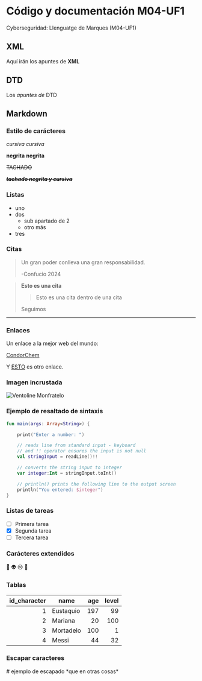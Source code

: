 # Código y documentación M04-UF1
Cyberseguridad: Llenguatge de Marques (M04-UF1)

## XML
Aquí irán los apuntes de **XML**



## DTD
Los _apuntes de_ DTD


## Markdown

### Estilo de carácteres

*cursiva* _cursiva_

**negrita** __negrita__

~~TACHADO~~

~~***tachado negrita y cursiva***~~


### Listas

* uno
* dos
	* sub apartado de 2
	* otro más
* tres

### Citas

> Un gran poder conlleva
> una gran responsabilidad.
>
> -Confucio 2024

> **Esto es una cita**
>> Esto es una cita dentro de una cita
>
> Seguimos

---


### Enlaces

Un enlace a la mejor web del mundo:

[CondorChem](https://condorchem.com)

Y [ESTO](https://enti.cat) es otro enlace.

### Imagen incrustada

![Ventoline Monfratelo](https://pbs.twimg.com/media/Fnems_qXgAI6noo.jpg)


### Ejemplo de resaltado de sintaxis

```kotlin
fun main(args: Array<String>) {

    print("Enter a number: ")

    // reads line from standard input - keyboard
    // and !! operator ensures the input is not null
    val stringInput = readLine()!!

    // converts the string input to integer
    var integer:Int = stringInput.toInt()

    // println() prints the following line to the output screen
    println("You entered: $integer")
}
```

### Listas de tareas

- [ ] Primera tarea
- [x] Segunda tarea
- [ ] Tercera tarea

### Carácteres extendidos

:poop: :alien: :cry: :imp:



### Tablas


| id_character | name | age | level |
| ---: | --- | ---: | ---: |
| 1 | Eustaquio | 197 | 99 |
| 2 | Mariana | 20 | 100 |
| 3 | Mortadelo | 100 | 1 |
| 4 | Messi | 44 | 32 |


### Escapar caracteres

\# ejemplo de escapado
\*que en otras cosas*
